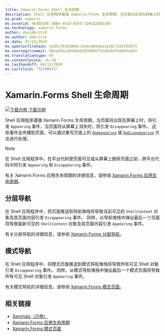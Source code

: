 ```yaml
---
title: Xamarin.Forms Shell 生命周期
description: Shell 应用程序遵循 Xamarin.Forms 生命周期，当页面将出现在屏幕上时，将引发 Appearing 事件，当页面将从屏幕上消失时，将引发 Disappearing 事件。
ms.prod: xamarin
ms.assetid: 4E4EE50E-3BB4-441D-8355-CD9CD26ED1D0
ms.technology: xamarin-forms
author: davidbritch
ms.author: dabritch
ms.date: 07/25/2019
ms.openlocfilehash: 2ed51763b5866c15e91d88a6a1a58c7285fb5973
ms.sourcegitcommit: b0ea451e18504e6267b896732dd26df64ddfa843
ms.translationtype: HT
ms.contentlocale: zh-CN
ms.lasthandoff: 04/13/2020
ms.locfileid: "72749771"
---
```

# <a name="xamarinforms-shell-lifecycle"></a>Xamarin.Forms Shell 生命周期

[![下载示例](~/media/shared/download.png) 下载示例](https://docs.microsoft.com/samples/xamarin/xamarin-forms-samples/userinterface-xaminals/)

Shell 应用程序遵循 Xamarin.Forms 生命周期，当页面将出现在屏幕上时，将引发 `Appearing` 事件，当页面将从屏幕上消失时，将引发 `Disappearing` 事件。 这些事件会传播到页面，可以通过重写页面上的 [`OnAppearing`](xref:Xamarin.Forms.Page.OnAppearing) 或 [`OnDisappearing`](xref:Xamarin.Forms.Page.OnDisappearing) 方法进行处理。

> [!NOTE]
> 在 Shell 应用程序中，在平台代码使页面可见或从屏幕上删除页面之前，跨平台代码中将引发 `Appearing` 和 `Disappearing` 事件。

有关 Xamarin.Forms 应用生命周期的详细信息，请参阅 [Xamarin.Forms 应用生命周期](~/xamarin-forms/app-fundamentals/app-lifecycle.md)。

## <a name="hierarchical-navigation"></a>分层导航

在 Shell 应用程序中，将页面推送到导航堆栈将导致当前可见的 `ShellContent` 对象及其页面内容引发 `Disappearing` 事件。 同样，从导航堆栈中弹出最后一个页面将导致最新可见的 `ShellContent` 对象及其页面内容引发 `Appearing` 事件。

有关分层导航的详细信息，请参阅 [Xamarin.Forms 分层导航](~/xamarin-forms/app-fundamentals/navigation/hierarchical.md)。

## <a name="modal-navigation"></a>模式导航

在 Shell 应用程序中，将模式页面推送到模式导航堆栈将导致所有可见 Shell 对象引发 `Disappearing` 事件。 同样，从模式导航堆栈中弹出最后一个模式页面将导致所有可见 Shell 对象引发 `Appearing` 事件。

有关模式导航的详细信息，请参阅 [Xamarin.Forms 模式页面](~/xamarin-forms/app-fundamentals/navigation/modal.md)。

## <a name="related-links"></a>相关链接

- [Xaminals（示例）](https://docs.microsoft.com/samples/xamarin/xamarin-forms-samples/userinterface-xaminals/)
- [Xamarin.Forms 应用生命周期](~/xamarin-forms/app-fundamentals/app-lifecycle.md)
- [Xamarin.Forms 模式页面](~/xamarin-forms/app-fundamentals/navigation/modal.md)
